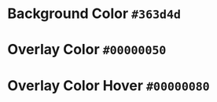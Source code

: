# Background Color ```#363d4d```
# Overlay Color ```#00000050```
# Overlay Color Hover ```#00000080```